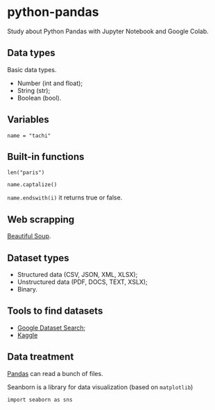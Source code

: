 # python-pandas
Study about Python Pandas with Jupyter Notebook and Google Colab.

## Data types

Basic data types.

* Number (int and float);
* String (str);
* Boolean (bool).

## Variables

`name = "tachi"`

## Built-in functions

`len("paris")`

`name.captalize()`

`name.endswith(i)` it returns true or false.

## Web scrapping

[Beautiful Soup](https://www.crummy.com/software/BeautifulSoup/bs4/doc/).

## Dataset types

* Structured data (CSV, JSON, XML, XLSX);
* Unstructured data (PDF, DOCS, TEXT, XSLX);
* Binary.

## Tools to find datasets

* [Google Dataset Search](https://datasetsearch.research.google.com/);
* [Kaggle](https://www.kaggle.com/)

## Data treatment

[Pandas](https://pandas.pydata.org/) can read a bunch of files. 

Seanborn is a library for data visualization (based on `matplotlib`)

`import seaborn as sns`



